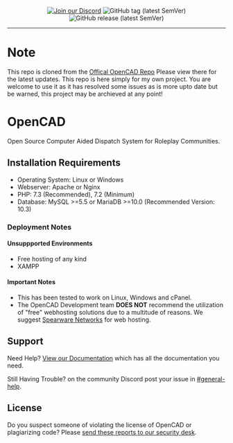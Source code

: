 <p align="center">
<a href="http://discord.io/opencadproject"><img alt="Join our Discord" src="https://img.shields.io/discord/352884538676084756?style=for-the-badge"></a>
<img alt="GitHub tag (latest SemVer)" src="https://img.shields.io/github/v/tag/opencad-app/opencad-php?style=for-the-badge">
<img alt="GitHub release (latest SemVer)" src="https://img.shields.io/github/v/release/opencad-app/opencad-php?style=for-the-badge">
</p>

-------------------
# Note
This repo is cloned from the [Offical OpenCAD Repo](https://github.com/opencad-app/OpenCAD-php) Please view there for the latest updates. This repo is here simply for my own project. You are welcome to use it as it has resolved some issues as is more upto date but be warned, this project may be archieved at any point! 

# OpenCAD
Open Source Computer Aided Dispatch System for Roleplay Communities.

## Installation Requirements
* Operating System: Linux or Windows
* Webserver: Apache or Nginx
* PHP: 7.3 (Recommended), 7.2 (Minimum)
* Database: MySQL >=5.5 or MariaDB >=10.0  (Recommended Version: 10.3)

### Deployment Notes

#### Unsuppported Environments
* Free hosting of any kind
* XAMPP

#### Important Notes
* This has been tested to work on Linux, Windows and cPanel.
* The OpenCAD Development team **DOES NOT** recommend the utilization of "free" webhosting solutions due to a multitude of reasons. We suggest [Spearware Networks](https://spearwarenetworks.com/web-hosting) for web hosting.

## Support

Need Help? [View our Documentation](https://guides.opencad.io) which has all the documentation you need.

Still Having Trouble? on the community Discord post your issue in [#general-help](http://discord.io/opencadproject).

## License

Do you suspect someone of violating the license of OpenCAD or plagiarizing code? Please [send these reports to our security desk](https://security.opencad.io/).
